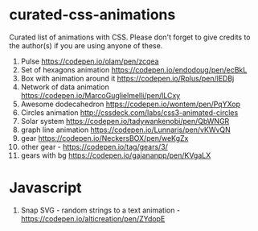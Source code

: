 # curated-css-animations
Curated list of animations with CSS. Please don't forget to give credits to the author(s) if you are using anyone of these.  


1. Pulse https://codepen.io/olam/pen/zcqea
2. Set of hexagons animation https://codepen.io/endodoug/pen/ecBkL
3. Box with animation around it https://codepen.io/Rplus/pen/lEDBj
4. Network of data animation https://codepen.io/MarcoGuglielmelli/pen/lLCxy
5. Awesome dodecahedron https://codepen.io/wontem/pen/PqYXop
6. Circles animation http://cssdeck.com/labs/css3-animated-circles
7. Solar system https://codepen.io/tadywankenobi/pen/QbWNGR
8. graph line animation https://codepen.io/Lunnaris/pen/vKWvQN
9. gear https://codepen.io/NeckersBOX/pen/weKgZx
10. other gear - https://codepen.io/tag/gears/3/
11. gears with bg https://codepen.io/gajananpp/pen/KVgaLX

# Javascript 

1. Snap SVG - random strings to a text animation - https://codepen.io/alticreation/pen/ZYdopE
